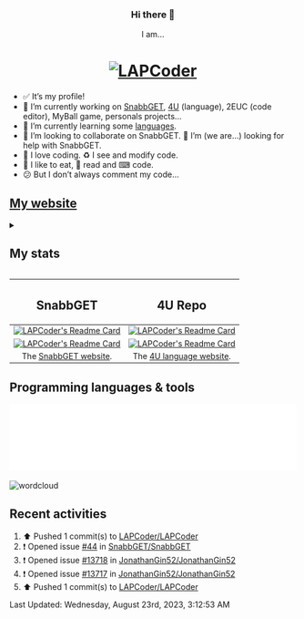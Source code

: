 <!--
Hey!
You see the code?
It's beautiful?
-->

<h3 align="center"> Hi there 👋 </h3>
<p align="center">
  I am...
</p>
<h1 align="center">
  <a href="https://lapcoder.github.io">
    <img src="https://github.com/LAPCoder/LAPCoder/blob/main/logo.gif" alt="LAPCoder">
  </a>
</h1>

- ✅ It’s my profile!
- 🔭 I’m currently working on [SnabbGET](https://github.com/SnabbGET/SnabbGET), [4U](https://github.com/LAPCoder/4U-Programming-language) (language), 2EUC (code editor), MyBall game, personals projects...
- 🌱 I’m currently learning some [languages](#programming-languages--tools).
- 👯 I’m looking to collaborate on SnabbGET. 🤔 I’m (we are...) looking for help with SnabbGET.<!-- 💬 Ask me about 4U and 2EUC. - ⚡ Fun fact: code, code and code.-->
- 💖 I love coding. ♻️ I see and modify code.
- 🍗 I like to eat, 📖 read and ⌨ code.
- 😕 But I don’t always comment my code...

## [My website](https://lapcoder.github.io)

<details><summary><h2>My stats</h2></summary>

![Contribution grid snake animation](https://raw.githubusercontent.com/LAPCoder/LAPCoder/output/github-contribution-grid-snake-dark.svg#gh-dark-mode-only "Generated with Platane/snk")
![Contribution grid snake animation](https://raw.githubusercontent.com/LAPCoder/LAPCoder/output/github-contribution-grid-snake.svg#gh-light-mode-only "Generated with Platane/snk")

[![LAPCoder's GitHub stats](https://github-readme-stats-git-masterrstaa-rickstaa.vercel.app/api?username=LAPCoder&count_private=true&show_icons=true&theme=transparent&hide_border=true&include_all_commits=true&hide_title=true&tsdsfs=sdsf)](https://github.com/anuraghazra/github-readme-stats)
[![LAPCoder's Languages stats](https://github-readme-stats-git-masterrstaa-rickstaa.vercel.app/api/top-langs/?username=LAPCoder&langs_count=10&count_private=true&show_icons=true&hide_border=true&include_all_commits=true&hide_title=true&layout=compact&theme=transparent&tsdsfs=sdsf)](https://github.com/anuraghazra/github-readme-stats)

[![LAPCoder's Trophy](https://github-profile-trophy.vercel.app/?username=LAPCoder&no-bg=true&no-frame=true&column=-1&theme=algolia)](https://github.com/ryo-ma/github-profile-trophy)

[![Skyline](generated/metrics.plugin.skyline.svg)](https://github.com/LAPCoder#user-97749743-pinned-items-reorder-form)

</details>

| <h2> SnabbGET </h2> | <h2> 4U Repo </h2> |
| :-----------------: | :----------------: |
| [![LAPCoder's Readme Card](https://github-readme-stats-git-masterrstaa-rickstaa.vercel.app/api/pin/?username=SnabbGET&repo=SnabbGET&show_owner=true&show_icons=true&theme=transparent&hide_border=true)](https://github.com/SnabbGET/SnabbGET "Click to go on the repo") | [![LAPCoder's Readme Card](https://github-readme-stats-git-masterrstaa-rickstaa.vercel.app/api/pin/?username=LAPCoder&repo=4U-Programming-language&show_owner=false&show_icons=true&theme=transparent&hide_border=true)](https://github.com/LAPCoder/4U-Programming-language "Click to go on the repo")<!--https://github.com/anuraghazra/github-readme-stats)-->
|  [![LAPCoder's Readme Card](https://github-readme-stats-git-masterrstaa-rickstaa.vercel.app/api/pin/?username=SnabbGET&repo=SnabbGET.github.io&show_owner=true&show_icons=true&hide_border=true&theme=transparent)](https://github.com/SnabbGET/SnabbGET.github.io "Click to go on the repo") | [![LAPCoder's Readme Card](https://github-readme-stats-git-masterrstaa-rickstaa.vercel.app/api/pin/?username=LAPCoder&repo=2HOT4U&show_owner=false&show_icons=true&theme=transparent&hide_border=true)](https://github.com/LAPCoder/2HOT4U "Click to go on the repo") |
| The [SnabbGET website](https://SnabbGET.github.io/). | The [4U language website](https://lapcoder.github.io/4U-Programming-language/). |

<!-- https://github-readme-stats.vercel.app/api/pin/?username=SnabbGET&repo=SnabbGET&show_owner=true&show_icons=true&theme=transparent&hide_border=true
     https://github-readme-stats.vercel.app/api/pin/?username=LAPCoder&repo=4U-Programming-language&show_owner=false&show_icons=true&theme=transparent&hide_border=true
     https://github-readme-stats.vercel.app/api/pin/?username=SnabbGET&repo=SnabbGET.github.io&show_owner=true&show_icons=true&hide_border=true&theme=transparent
     https://github-readme-stats.vercel.app/api/pin/?username=LAPCoder&repo=2HOT4U&show_owner=false&show_icons=true&theme=transparent&hide_border=true
-->

## Programming languages & tools

[![Topics starred](generated/metrics.plugin.topics.icons.svg)](https://github.com/LAPCoder#user-97749743-pinned-items-reorder-form)

<!--
### I know those language

[<img style="margin: 10px" src="./4U logo.svg" alt="4U" height="50" />](https://github.com/LAPCoder/4U-Programming-language "4U")
[<img style="margin: 10px" src="https://profilinator.rishav.dev/skills-assets/python-original.svg" alt="Python" height="50" />](https://en.wikipedia.org/wiki/Python_(programming_language) "Python")
[<img style="margin: 10px" src="https://profilinator.rishav.dev/skills-assets/c-original.svg" alt="C" height="50" />](https://en.wikipedia.org/wiki/C_(programming_language) "C")
[<img style="margin: 10px" src="https://profilinator.rishav.dev/skills-assets/cplusplus-original.svg" alt="C++" height="50" />](https://en.wikipedia.org/wiki/C%2B%2B "C++")
[<img style="margin: 10px" src="https://profilinator.rishav.dev/skills-assets/gnu_bash-icon.svg" alt="Bash" height="50" />](https://en.wikipedia.org/wiki/Bash_(Unix_shell) "Bash")
[<img style="margin: 10px" src="https://profilinator.rishav.dev/skills-assets/powershell.png" alt="PowerShell" height="50" />](https://en.wikipedia.org/wiki/PowerShell "Powershell")
[<img style="margin: 10px" src="https://upload.wikimedia.org/wikipedia/commons/4/48/Markdown-mark.svg" alt="Markdown" height="50" />](https://en.wikipedia.org/wiki/Markdown "Markdown")
[<img style="margin: 10px" src="https://profilinator.rishav.dev/skills-assets/html5-original-wordmark.svg" alt="HTML5" height="50" />](https://en.wikipedia.org/wiki/HTML5 "HTML")
[<img style="margin: 10px" src="https://upload.wikimedia.org/wikipedia/commons/2/2d/Extensible_Markup_Language_%28XML%29_logo.svg" alt="XML" height="50" />](https://en.wikipedia.org/wiki/XML "XML")
[<img style="margin: 10px" src="https://profilinator.rishav.dev/skills-assets/javascript-original.svg" alt="JavaScript" height="50" />](https://en.wikipedia.org/wiki/JavaScript "JavaScript")
[<img style="margin: 10px" src="https://profilinator.rishav.dev/skills-assets/typescript-original.svg" alt="TypeScript" height="50" />](https://en.wikipedia.org/wiki/TypeScript "TypeScript")
[<img style="margin: 10px" src="https://profilinator.rishav.dev/skills-assets/css3-original-wordmark.svg" alt="CSS3" height="50" />](https://en.wikipedia.org/wiki/CSS "CSS")
[<img style="margin: 10px" src="https://profilinator.rishav.dev/skills-assets/sass-original.svg" alt="Sass" height="50" />](https://en.wikipedia.org/wiki/Sass_(stylesheet_language) "SASS")
[<img style="margin: 10px" src="https://upload.wikimedia.org/wikipedia/commons/c/c9/JSON_vector_logo.svg" alt="JSON" height="50" />](https://en.wikipedia.org/wiki/JSON "JSON")
[<img style="margin: 10px" src="https://m.media-amazon.com/images/I/51kpcAz9OGL.jpg" alt="Lex & Yacc" height="50" />](https://en.wikipedia.org/wiki/Lex_(software) "Lex & Yacc")
[<img style="margin: 10px" src="https://profilinator.rishav.dev/skills-assets/arduino.png" alt="Arduino" height="50" />](https://en.wikipedia.org/wiki/Arduino "Arduino")
[<img style="margin: 10px" src="https://upload.wikimedia.org/wikipedia/commons/thumb/9/97/OpenSCAD-logo.png/640px-OpenSCAD-logo.png" alt="OpenSCAD" height="50" />](https://en.wikipedia.org/wiki/OpenSCAD "OpenSCAD")
- *I forgot something...*

### I learn those language


[<img style="margin: 10px" src="https://profilinator.rishav.dev/skills-assets/csharp-original.svg" alt="C#" height="50" />](https://en.wikipedia.org/wiki/C_Sharp_(programming_language) "C#")
[<img style="margin: 10px" src="https://profilinator.rishav.dev/skills-assets/php-original.svg" alt="PHP" height="50" />](https://en.wikipedia.org/wiki/PHP "PHP")
[<img style="margin: 10px" src="https://profilinator.rishav.dev/skills-assets/mysql-original-wordmark.svg" alt="MySQL" height="50" />](https://en.wikipedia.org/wiki/MySQL "MySQL")
[<img style="margin: 10px" src="https://profilinator.rishav.dev/skills-assets/r.svg" alt="R" height="50" />](https://en.wikipedia.org/wiki/R_(programming_language) "R")
[<img style="margin: 10px" src="https://profilinator.rishav.dev/skills-assets/java-original-wordmark.svg" alt="Java" height="50" />](https://en.wikipedia.org/wiki/Java_(programming_language) "Java")
[<img style="margin: 10px" src="https://i.imgur.com/tuFExZl.png" alt="Haskell" height="50" />](https://en.wikipedia.org/wiki/Haskell_(programming_language) "Haskell")-->

![wordcloud](https://user-images.githubusercontent.com/97749743/210137955-5c3d221c-46af-4b53-b84f-75753ce56a98.png)


## Recent activities

<!--RECENT_ACTIVITY:start-->
1. ⬆️ Pushed 1 commit(s) to [LAPCoder/LAPCoder](https://github.com/LAPCoder/LAPCoder)<br>
2. ❗️ Opened issue [#44](https://github.com/SnabbGET/SnabbGET/issues/44) in [SnabbGET/SnabbGET](https://github.com/SnabbGET/SnabbGET)<br>
3. ❗️ Opened issue [#13718](https://github.com/JonathanGin52/JonathanGin52/issues/13718) in [JonathanGin52/JonathanGin52](https://github.com/JonathanGin52/JonathanGin52)<br>
4. ❗️ Opened issue [#13717](https://github.com/JonathanGin52/JonathanGin52/issues/13717) in [JonathanGin52/JonathanGin52](https://github.com/JonathanGin52/JonathanGin52)<br>
5. ⬆️ Pushed 1 commit(s) to [LAPCoder/LAPCoder](https://github.com/LAPCoder/LAPCoder)<br>
<!--RECENT_ACTIVITY:end-->

<!--RECENT_ACTIVITY:last_update-->
Last Updated: Wednesday, August 23rd, 2023, 3:12:53 AM
<!--RECENT_ACTIVITY:last_update_end-->

<!--
**LAPCoder/LAPCoder** is a ✨ _special_ ✨ repository because its `README.md` (this file) appears on your GitHub profile.
Here are some ideas to get you started:
-->
